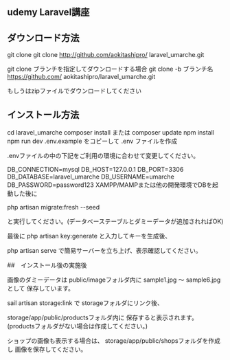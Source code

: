 ## udemy Laravel講座

## ダウンロード方法

git clone
git clone http://github.com/aokitashipro/
laravel_umarche.git

git clone ブランチを指定してダウンロードする場合
git clone -b ブランチ名 https://github.com/
aokitashipro/laravel_umarche.git

もしうはzipファイルでダウンロードしてください

## インストール方法
cd laravel_umarche
composer install または composer update
npm install
npm run dev
.env.example をコピーして .env ファイルを作成

.envファイルの中の下記をご利用の環境に合わせて変更してください。

DB_CONNECTION=mysql
DB_HOST=127.0.0.1
DB_PORT=3306
DB_DATABASE=laravel_umarche
DB_USERNAME=umarche
DB_PASSWORD=password123
XAMPP/MAMPまたは他の開発環境でDBを起動した後に

php artisan migrate:fresh --seed

と実行してください。(データベーステーブルとダミーデータが追加されればOK)

最後に php artisan key:generate と入力してキーを生成後、

php artisan serve で簡易サーバーを立ち上げ、表示確認してください。

##　インストール後の実施後

画像のダミーデータは
public/imageフォルダ内に
sample1.jpg 〜 sample6.jpg として
保存しています。

sail artisan storage:link で
storageフォルダにリンク後、

storage/app/public/productsフォルダ内に
保存すると表示されます。
(productsフォルダがない場合は作成してください。)

ショップの画像も表示する場合は、
storage/app/public/shopsフォルダを作成し
画像を保存してください。